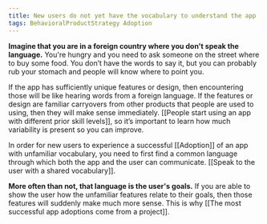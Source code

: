 ```yaml
---
title: New users do not yet have the vocabulary to understand the app
tags: BehavioralProductStrategy Adoption
---
```

**Imagine that you are in a foreign country where you don't speak the language.** You're hungry and you need to ask someone on the street where to buy some food. You don’t have the words to say it, but you can probably rub your stomach and people will know where to point you.

If the app has sufficiently unique features or design, then encountering those will be like hearing words from a foreign language. If the features or design are familiar carryovers from other products that people are used to using, then they will make sense immediately. [[People start using an app with different prior skill levels]], so it’s important to learn how much variability is present so you can improve.

In order for new users to experience a successful [[Adoption]] of an app with unfamiliar vocabulary, you need to first find a common language through which both the app and the user can communicate. [[Speak to the user with a shared vocabulary]].

**More often than not, that language is the user's goals.** If you are able to show the user how the unfamiliar features relate to their goals, then those features will suddenly make much more sense. This is why [[The most successful app adoptions come from a project]].